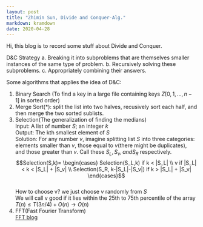```yaml
---
layout: post
title: "Zhimin Sun, Divide and Conquer-Alg."
markdown: kramdown
date: 2020-04-28
---
```


Hi, this blog is to record some stuff about Divide and Conquer.

D&C Strategy
a. Breaking it into subproblems that are themselves smaller instances of the same type of problem.
b. Recursively solving these subproblems.
c. Appropriately combining their answers.

Some algorithms that applies the idea of D&C:

1. Binary Search (To find a key in a large file containing keys $Z[0,1,...,n-1]$ in sorted order)
2. Merge Sort(*): split the list into two halves, recusively sort each half, and then merge the two sorted sublists.
3. Selection(The generalization of finding the medians)  
Input: A list of number $S$; an integer $k$  
Output: The kth smallest element of $S$  
Solution: For any number $v$, imagine splitting list $S$ into three categories: elements smaller than $v$, those equal to
 $v$(there might be duplicates), and those greater than $v$. Call these $S_L, S_v, and S_R$ respectively.  
$$Selection(S,k)=
\begin{cases}
Selection(S_L,k) if k < |S_L| \\
v if |S_L| < k < |S_L| + |S_v| \\
Selection(S_R, k-|S_L|-|S_v|) if k > |S_L| + |S_v|
\end{cases}$$  
How to choose v? we just choose $v$ randomly from $S$  
We will call v good if it lies within the 25th to 75th percentile of the array  
$T(n) \leq T(3n/4) + O(n) \rightarrow O(n)$  
4. FFT(Fast Fourier Transform)  
<a href="/blog/2020/04/29/D&C-FFT">FFT blog</a>


